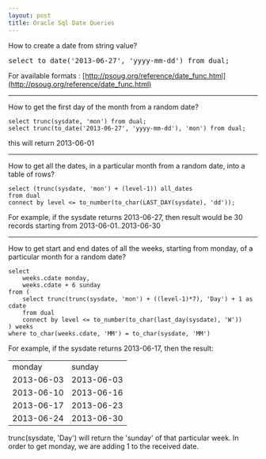 ```yaml
---
layout: post
title: Oracle Sql Date Queries
---
```


How to create a date from string value?

<pre class="prettyprint">
select to_date('2013-06-27', 'yyyy-mm-dd') from dual;
</pre>

For available formats : [http://psoug.org/reference/date_func.html](http://psoug.org/reference/date_func.html)

- - -

How to get the first day of the month from a random date?

    select trunc(sysdate, 'mon') from dual;
    select trunc(to_date('2013-06-27', 'yyyy-mm-dd'), 'mon') from dual;

this will return 2013-06-01

- - -

How to get all the dates, in a particular month from a random date, into a table of rows?

    select (trunc(sysdate, 'mon') + (level-1)) all_dates
    from dual
    connect by level <= to_number(to_char(LAST_DAY(sysdate), 'dd'));

For example, if the sysdate returns 2013-06-27, then result would be 30 records starting from 2013-06-01..2013-06-30

- - -

How to get start and end dates of all the weeks, starting from monday, of a particular month for a random date?

    select 
        weeks.cdate monday,
        weeks.cdate + 6 sunday
    from (
        select trunc(trunc(sysdate, 'mon') + ((level-1)*7), 'Day') + 1 as cdate
        from dual
        connect by level <= to_number(to_char(last_day(sysdate), 'W'))
    ) weeks
    where to_char(weeks.cdate, 'MM') = to_char(sysdate, 'MM')

For example, if the sysdate returns 2013-06-17, then the result:

<table>
    <tr><td>monday</td><td>sunday</td></tr>
    <tr><td>2013-06-03</td><td>2013-06-03</td></tr>
    <tr><td>2013-06-10</td><td>2013-06-16</td></tr>
    <tr><td>2013-06-17</td><td>2013-06-23</td></tr>
    <tr><td>2013-06-24</td><td>2013-06-30</td></tr>
</table>

trunc(sysdate, 'Day') will return the 'sunday' of that particular week. In order to get monday, we are adding 1 to the received date.


